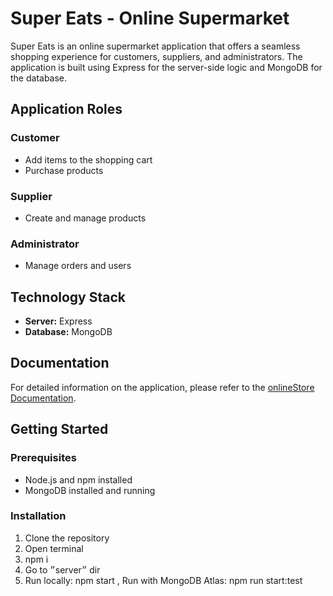 # Super Eats - Online Supermarket

Super Eats is an online supermarket application that offers a seamless shopping experience for customers, suppliers, and administrators. The application is built using Express for the server-side logic and MongoDB for the database.

## Application Roles

### Customer
- Add items to the shopping cart
- Purchase products

### Supplier
- Create and manage products

### Administrator
- Manage orders and users

## Technology Stack
- **Server:** Express
- **Database:** MongoDB

## Documentation
For detailed information on the application, please refer to the [onlineStore Documentation]([#](https://docs.google.com/spreadsheets/d/1EHbOetD1Ualc7OqEdwGieFMYqEX6HsMAtCaLUDdFzKc/edit?gid=0#gid=0)).

## Getting Started

### Prerequisites
- Node.js and npm installed
- MongoDB installed and running

### Installation
1. Clone the repository
2. Open terminal
3. npm i
4. Go to ״server״ dir
5. Run locally: npm start , Run with MongoDB Atlas: npm run start:test
   
